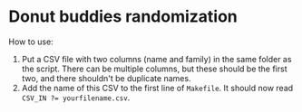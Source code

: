 # Donut buddies randomization

How to use:

1. Put a CSV file with two columns (name and family) in the same folder as the script. There can be multiple columns, but these should be the first two, and there shouldn't be duplicate names.
2. Add the name of this CSV to the first line of `Makefile`. It should now read `CSV_IN ?= yourfilename.csv`.